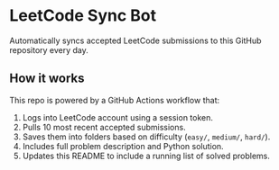 # LeetCode Sync Bot

Automatically syncs accepted LeetCode submissions to this GitHub repository every day.

## How it works

This repo is powered by a GitHub Actions workflow that:

1. Logs into LeetCode account using a session token.
2. Pulls 10 most recent accepted submissions.
3. Saves them into folders based on difficulty (`easy/`, `medium/`, `hard/`).
4. Includes full problem description and Python solution.
5. Updates this README to include a running list of solved problems.
